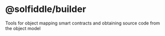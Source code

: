 # @solfiddle/builder

Tools for object mapping smart contracts and obtaining source code from the object model



